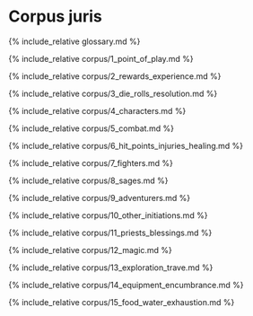 <h1>Corpus juris</h1>
{% include_relative glossary.md %}

{% include_relative corpus/1_point_of_play.md %}

{% include_relative corpus/2_rewards_experience.md %}

{% include_relative corpus/3_die_rolls_resolution.md %}

{% include_relative corpus/4_characters.md %}

{% include_relative corpus/5_combat.md %}

{% include_relative corpus/6_hit_points_injuries_healing.md %}

{% include_relative corpus/7_fighters.md %}

{% include_relative corpus/8_sages.md %}

{% include_relative corpus/9_adventurers.md %}

{% include_relative corpus/10_other_initiations.md %}

{% include_relative corpus/11_priests_blessings.md %}

{% include_relative corpus/12_magic.md %}

{% include_relative corpus/13_exploration_trave.md %}

{% include_relative corpus/14_equipment_encumbrance.md %}

{% include_relative corpus/15_food_water_exhaustion.md %}
